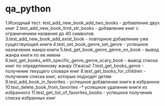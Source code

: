 # qa_python
1.Исходный тест. test_add_new_book_add_two_books - добавление двух книг
2.test_add_new_book_limit_str_books - добавление книг с ограничением названия до 40 символов
3.test_add_new_book_add_exist_book - повторное добавление уже существующей книги
4.test_set_book_genre_set_genre - успешное назначение жанра книги
5.test_get_book_genre_genre_on_book - вывод жанра книги по ее имени
6.test_get_books_with_specific_genre_genre_scary_book - вывод списка книг по определенному жанру (Ужасы)
7.test_get_books_genre - получение текущего словаря книг
8.test_get_books_for_children - получение списка книг, которые подходят детям
9.test_add_book_in_favorites - успешное добавление книги в избранное
10.test_delete_book_from_favorites -* успешное удаление книги из избранного
11.test_get_list_of_favorites_books - успешное получение списка избранных книг 